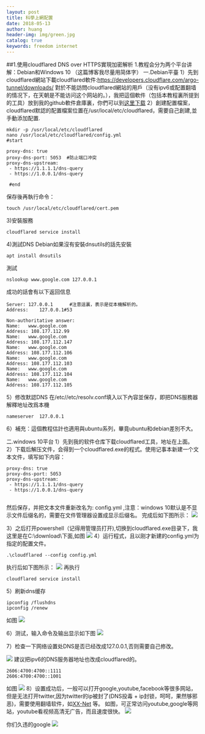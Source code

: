 ```yaml
---
layout: post
title: 科學上網配置
date: 2018-05-13
author: huang
header-img: img/green.jpg
catalog: true
keywords: freedom internet
---
```


##1.使用cloudflared DNS over HTTPS實現加密解析
1.教程会分为两个平台讲解：Debian和Windows 10  （这篇博客我尽量用简体字）
一.Debian平臺
1）先到cloudflared網站下載cloudflared軟件:https://developers.cloudflare.com/argo-tunnel/downloads/
對於不能訪問cloudflared網站的用戶（没有ipv6或配置翻墙的情况下，在天朝是不能访问这个网站的。），我把這個軟件（包括本教程裏所提到的工具）放到我的github軟件倉庫裏，你們可以到[这里下载](https://github.com/huangwenshan1999/net-tools) 
2）創建配置檔案，cloudflared默認的配置檔案位置在/usr/local/etc/cloudflared，需要自己創建,並手動添加配置.
```
mkdir -p /usr/local/etc/cloudflared
nano /usr/local/etc/cloudflared/config.yml
#start

proxy-dns: true
proxy-dns-port: 5053  #防止端口冲突
proxy-dns-upstream:
 - https://1.1.1.1/dns-query
 - https://1.0.0.1/dns-query
 
 #end
```
保存後再執行命令：
```
touch /usr/local/etc/cloudflared/cert.pem
```
3)安裝服務
```
cloudflared service install
```

4)測試DNS
Debian如果沒有安裝dnsutils的話先安裝
```
apt install dnsutils
```
測試
```
nslookup www.google.com 127.0.0.1
```
成功的話會有以下返回信息
```
Server:	127.0.0.1      #注意這裏，表示是從本機解析的。
Address:	127.0.0.1#53

Non-authoritative answer:
Name:	www.google.com
Address: 108.177.112.99
Name:	www.google.com
Address: 108.177.112.147
Name:	www.google.com
Address: 108.177.112.106
Name:	www.google.com
Address: 108.177.112.103
Name:	www.google.com
Address: 108.177.112.104
Name:	www.google.com
Address: 108.177.112.105
```
5）修改默認DNS
在/etc//etc/resolv.conf填入以下內容並保存，即把DNS服務器解釋地址改爲本機
```
nameserver  127.0.0.1
```
6）補充：這個教程估計也適用與ubuntu系列，畢竟ubuntu和debian差別不大。


二.windows 10平台
1）先到我的软件仓库下载cloudflared工具，地址在上面。
2）下载后解压文件，会得到一个cloudflared.exe的程式。使用记事本新建一个文本文件，填写如下内容：
```
proxy-dns: true
proxy-dns-port: 5053 
proxy-dns-upstream:
 - https://1.1.1.1/dns-query
 - https://1.0.0.1/dns-query
 
```
然后保存，并把文本文件重新改名为: config.yml ,注意：windows 10默认是不显示文件后缀名的，需要在文件管理器设置成显示后缀名。
完成后如下图所示：
![](https://github.com/huangwenshan1999/huangwenshan1999.github.io/raw/master/post_img/cloudflared/Screenshot_4.png) 

3）之后打开powershell（记得用管理员打开),切换到cloudflared.exe目录下，我这里是在C:\download\下面,如图
![](https://github.com/huangwenshan1999/huangwenshan1999.github.io/raw/master/post_img/cloudflared/Screenshot_2.png) 
4）运行程式，且以刚才新建的config.yml为指定的配置文件。
```
.\cloudflared --config config.yml
```
执行后如下图所示：
![](https://github.com/huangwenshan1999/huangwenshan1999.github.io/raw/master/post_img/cloudflared/Screenshot_3.png) 
再执行
```
cloudflared service install
```
5）刷新dns缓存
```
ipconfig /flushdns
ipconfig /renew
```
如图
![](https://github.com/huangwenshan1999/huangwenshan1999.github.io/raw/master/post_img/cloudflared/Screenshot_5.png) 

6）测试，输入命令及输出显示如下图
![](https://github.com/huangwenshan1999/huangwenshan1999.github.io/raw/master/post_img/cloudflared/Screenshot_6.png) 

7）检查一下网络设置处DNS是否已经改成127.0.0.1,否则需要自己修改。

![](https://github.com/huangwenshan1999/huangwenshan1999.github.io/raw/master/post_img/cloudflared/Screenshot_10.png) 
建议把ipv6的DNS服务器地址也改成cloudflared的。
```
2606:4700:4700::1111
2606:4700:4700::1001
```
如图
![](https://github.com/huangwenshan1999/huangwenshan1999.github.io/raw/master/post_img/cloudflared/Screenshot_11.png) 
8）设置成功后，一般可以打开google,youtube,facebook等很多网站，但是无法打开twitter,因为twitter的ip被封了(DNS投毒 + ip封锁，呵呵，果然够邪恶)，需要使用翻墙软件，如[XX-Net](https://github.com/XX-net/XX-Net) 等。
如图，可正常访问youtube,google等网站，youtube看视频高清无广告，而且速度很快。
![](https://github.com/huangwenshan1999/huangwenshan1999.github.io/raw/master/post_img/cloudflared/Screenshot_7.png) 

你们久违的google
![](https://github.com/huangwenshan1999/huangwenshan1999.github.io/raw/master/post_img/cloudflared/Screenshot_9.png) 


